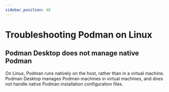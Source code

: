 ```yaml
---
sidebar_position: 40
---
```


# Troubleshooting Podman on Linux

## Podman Desktop does not manage native Podman

On Linux, Podman runs natively on the host, rather than in a virtual machine.
Podman Desktop manages Podman machines in virtual machines, and does not handle native Podman installation configuration files.
